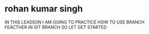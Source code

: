 # rohan kumar singh

IN THIS LEASSON I AM GOING TO PRACTICE HOW TO USE BRANCH FEACTHER IN GIT BRANCH
SO LET GET STARTED